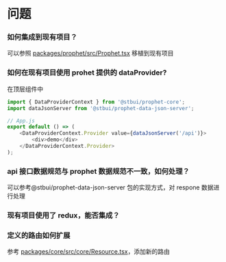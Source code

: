 # 问题

### 如何集成到现有项目？

可以参照 [packages/prophet/src/Prophet.tsx](https://github.com/stbui/prophet/blob/master/packages/prophet/src/Prophet.tsx) 移植到现有项目

### 如何在现有项目使用 prohet 提供的 dataProvider?

在顶层组件中

```js
import { DataProviderContext } from '@stbui/prophet-core';
import dataJsonServer from '@stbui/prophet-data-json-server';

// App.js
export default () => (
    <DataProviderContext.Provider value={dataJsonServer('/api')}>
        <div>demo</div>
    </DataProviderContext.Provider>
);
```

### api 接口数据规范与 prophet 数据规范不一致，如何处理？

可以参考@stbui/prophet-data-json-server 包的实现方式，对 respone 数据进行处理

### 现有项目使用了 redux，能否集成？

### 定义的路由如何扩展

参考 [packages/core/src/core/Resource.tsx](https://github.com/stbui/prophet/blob/master/packages/core/src/core/Resource.tsx)，添加新的路由
